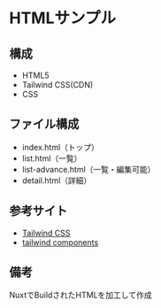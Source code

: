 # HTMLサンプル

## 構成

- HTML5
- Tailwind CSS(CDN)
- CSS

## ファイル構成

- index.html（トップ）
- list.html（一覧）
- list-advance.html（一覧・編集可能）
- detail.html（詳細）

## 参考サイト

- [Tailwind CSS](https://tailwindcss.com/)
- [tailwind components](https://tailwindcomponents.com/)

## 備考

NuxtでBuildされたHTMLを加工して作成
